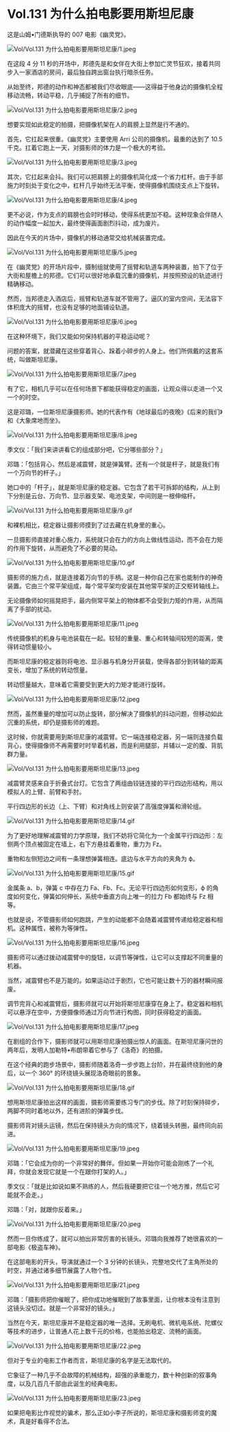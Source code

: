 # Vol.131 为什么拍电影要用斯坦尼康

这是山姆•门德斯执导的 007 电影《幽灵党》。

![Vol/Vol.131 为什么拍电影要用斯坦尼康/1.jpeg](https://cdn.jsdelivr.net/gh/just-prog/static/image/Vol/Vol.131%20为什么拍电影要用斯坦尼康/1.jpeg)

在这段 4 分 11 秒的开场中，邦德先是和女伴在大街上参加亡灵节狂欢，接着共同步入一家酒店的房间，最后独自跨出窗台执行暗杀任务。

从始至终，邦德的动作和神态都被我们尽收眼底——这得益于他身边的摄像机全程移动流畅，转动平稳，几乎捕捉了所有的细节。

![Vol/Vol.131 为什么拍电影要用斯坦尼康/2.jpeg](https://cdn.jsdelivr.net/gh/just-prog/static/image/Vol/Vol.131%20为什么拍电影要用斯坦尼康/2.jpeg)

想要实现如此稳定的拍摄，把摄像机架在人的肩膀上显然是行不通的。

首先，它扛起来很重。《幽灵党》主要使用 Arri 公司的摄像机，最重的达到了 10.5 千克。扛着它跑上一天，对摄影师的体力是一个极大的考验。

![Vol/Vol.131 为什么拍电影要用斯坦尼康/3.jpeg](https://cdn.jsdelivr.net/gh/just-prog/static/image/Vol/Vol.131%20为什么拍电影要用斯坦尼康/3.jpeg)

其次，它扛起来会抖。我们可以把肩膀上的摄像机简化成一个省力杠杆。由于手部施力时刻处于变化之中，杠杆几乎始终无法平衡，使得摄像机围绕支点上下旋转。

![Vol/Vol.131 为什么拍电影要用斯坦尼康/4.jpeg](https://cdn.jsdelivr.net/gh/just-prog/static/image/Vol/Vol.131%20为什么拍电影要用斯坦尼康/4.jpeg)

更不必说，作为支点的肩膀也会时时移动，使得系统更加不稳。这种现象会伴随人的动作幅度一起加大，最终使得画面剧烈抖动，成为废片。

因此在今天的片场中，摄像机的移动通常交给机械装置完成。

![Vol/Vol.131 为什么拍电影要用斯坦尼康/5.jpeg](https://cdn.jsdelivr.net/gh/just-prog/static/image/Vol/Vol.131%20为什么拍电影要用斯坦尼康/5.jpeg)

在《幽灵党》的开场片段中，摄制组就使用了摇臂和轨道车两种装置，拍下了位于大街和屋檐上的邦德。它们可以很好地承载沉重的摄像机，并按照预设的轨迹进行精确移动。

然而，当邦德走入酒店后，摇臂和轨道车就不管用了。逼仄的室内空间，无法容下体积庞大的摇臂，也没有足够的地面铺设轨道。

![Vol/Vol.131 为什么拍电影要用斯坦尼康/6.jpeg](https://cdn.jsdelivr.net/gh/just-prog/static/image/Vol/Vol.131%20为什么拍电影要用斯坦尼康/6.jpeg)

在这种环境下，我们又能如何保持机器的平稳运动呢？

问题的答案，就潜藏在这些穿着背心、跺着小碎步的人身上。他们所佩戴的这套系统，叫做斯坦尼康。

![Vol/Vol.131 为什么拍电影要用斯坦尼康/7.jpeg](https://cdn.jsdelivr.net/gh/just-prog/static/image/Vol/Vol.131%20为什么拍电影要用斯坦尼康/7.jpeg)

有了它，相机几乎可以在任何场景下都能获得稳定的画面，让观众得以走进一个又一个的时空。

这是邓璐，一位斯坦尼康摄影师。她的代表作有《地球最后的夜晚》《后来的我们》和《大象席地而坐》。

![Vol/Vol.131 为什么拍电影要用斯坦尼康/8.jpeg](https://cdn.jsdelivr.net/gh/just-prog/static/image/Vol/Vol.131%20为什么拍电影要用斯坦尼康/8.jpeg)

季文仪：「我们来讲讲看它的组成部分吧，它分哪些部分？」

邓璐：「包括背心，然后是减震臂，就是弹簧臂。还有一个就是杆子，就是我们有一个万向节的杆子。」

她口中的「杆子」，就是斯坦尼康的稳定器。它包含了若干可拆卸的结构，从上到下分别是云台、万向节、显示器支架、电池支架，中间则是一根伸缩杆。

![Vol/Vol.131 为什么拍电影要用斯坦尼康/9.gif](https://cdn.jsdelivr.net/gh/just-prog/static/image/Vol/Vol.131%20为什么拍电影要用斯坦尼康/9.gif)

和裸机相比，稳定器让摄影师摸到了过去藏在机身里的重心。

一旦摄影师直接对重心施力，系统就只会在力的方向上做线性运动，而不会在力矩的作用下旋转，从而避免了不必要的晃动。

![Vol/Vol.131 为什么拍电影要用斯坦尼康/10.gif](https://cdn.jsdelivr.net/gh/just-prog/static/image/Vol/Vol.131%20为什么拍电影要用斯坦尼康/10.gif)

摄影师的施力点，就是连接着万向节的手柄。这是一种你自己在家也能制作的神奇装置。它由三个常平架组成，每个常平架均安装在其他常平架的正交枢转轴线上。

无论摄像师如何摇晃把手，最内侧常平架上的物体都不会受到力矩的作用，从而隔离了手部的扰动。

![Vol/Vol.131 为什么拍电影要用斯坦尼康/11.jpeg](https://cdn.jsdelivr.net/gh/just-prog/static/image/Vol/Vol.131%20为什么拍电影要用斯坦尼康/11.jpeg)

传统摄像机的机身与电池装载在一起。较轻的重量、重心和转轴间较短的距离，使得转动惯量较小。

而斯坦尼康的稳定器则将电池、显示器与机身分开装载，使得各部分到转轴的距离变长，增加了系统的转动惯量。

转动惯量越大，意味着它需要受到更大的力矩才能进行旋转。

![Vol/Vol.131 为什么拍电影要用斯坦尼康/12.jpeg](https://cdn.jsdelivr.net/gh/just-prog/static/image/Vol/Vol.131%20为什么拍电影要用斯坦尼康/12.jpeg)

然而，虽然重量的增加可以防止旋转，部分解决了摄像机的抖动问题，但移动如此沉重的系统，却仍是摄影师的难题。

这时候，你就需要用到斯坦尼康的减震臂。它一端连接稳定器，另一端则连接负载背心，使得摄像师不再需要时时举着机器，而是利用腿部，并辅以一定的腹、背肌群力量。

![Vol/Vol.131 为什么拍电影要用斯坦尼康/13.jpeg](https://cdn.jsdelivr.net/gh/just-prog/static/image/Vol/Vol.131%20为什么拍电影要用斯坦尼康/13.jpeg)

减震臂灵感来自于折叠式台灯。它包含了两组由铰链连接的平行四边形结构，用以模拟人的上臂、前臂和手肘。

平行四边形的长边（上、下臂）和对角线上则安装了高强度弹簧和滑轮组。

![Vol/Vol.131 为什么拍电影要用斯坦尼康/14.gif](https://cdn.jsdelivr.net/gh/just-prog/static/image/Vol/Vol.131%20为什么拍电影要用斯坦尼康/14.gif)

为了更好地理解减震臂的力学原理，我们不妨将它简化为一个金属平行四边形：左侧两个顶点被固定在墙上，右下方悬挂着重物，重力为 Fz。

重物和左侧短边之间有一条理想弹簧相连。底边与水平方向的夹角为 ϕ。

![Vol/Vol.131 为什么拍电影要用斯坦尼康/15.gif](https://cdn.jsdelivr.net/gh/just-prog/static/image/Vol/Vol.131%20为什么拍电影要用斯坦尼康/15.gif)

金属条 a、b，弹簧 c 中存在力 Fa、Fb、Fc。无论平行四边形如何变形，ϕ 的角度如何变化，弹簧如何伸长，系统中垂直方向上唯一的拉力 Fb 都始终与 Fz 相等。

也就是说，不管摄影师如何跑跳，产生的动能都不会随着减震臂传递给稳定器和相机。这种属性，被称为等弹性。

![Vol/Vol.131 为什么拍电影要用斯坦尼康/16.jpeg](https://cdn.jsdelivr.net/gh/just-prog/static/image/Vol/Vol.131%20为什么拍电影要用斯坦尼康/16.jpeg)

摄影师可以通过拨动减震臂中的旋钮，以调节等弹性，让它可以支撑起不同重量的机器。

当然，减震臂也不是万能的。如果运动过于剧烈，它也可能让数十万的器材瞬间报废。

调节完背心和减震臂后，摄影师就可以开始将斯坦尼康穿在身上了。稳定器和相机可以悬浮在空中，方便摄像师通过万向节进行构图，同时获得稳定的画面。

![Vol/Vol.131 为什么拍电影要用斯坦尼康/17.jpeg](https://cdn.jsdelivr.net/gh/just-prog/static/image/Vol/Vol.131%20为什么拍电影要用斯坦尼康/17.jpeg)

在剧组的合作下，摄影师就可以用斯坦尼康拍摄出惊人的画面。在斯坦尼康问世的两年后，发明人加勒特•布朗带着它参与了《洛奇》的拍摄。

在这个经典的跑步场景中，摄影师随着洛奇一步步跑上台阶，并在最终绕到他的身后，以一个 360° 的环绕镜头展现洛奇眼前的景象。

![Vol/Vol.131 为什么拍电影要用斯坦尼康/18.gif](https://cdn.jsdelivr.net/gh/just-prog/static/image/Vol/Vol.131%20为什么拍电影要用斯坦尼康/18.gif)

想用斯坦尼康拍出这样的画面，摄影师需要练习专门的步伐。除了时刻保持碎步，两脚不同时着地以外，还有进阶的弹簧步伐。

摄影师背对镜头运镜，然后在保持镜头方向的情况下，绕着镜头转圈，最终同向前进。

![Vol/Vol.131 为什么拍电影要用斯坦尼康/19.jpeg](https://cdn.jsdelivr.net/gh/just-prog/static/image/Vol/Vol.131%20为什么拍电影要用斯坦尼康/19.jpeg)

邓璐：「它会成为你的一个非常好的舞伴。但如果一开始你可能会刚练了一个礼拜，你就会发现它就是一个在跟你打架的人。」

季文仪：「就是比如说如果不熟练的人，然后我硬要把它往一个地方推，然后它可能就不会走。」

邓璐：「对，就跟你反着来。」

![Vol/Vol.131 为什么拍电影要用斯坦尼康/20.jpeg](https://cdn.jsdelivr.net/gh/just-prog/static/image/Vol/Vol.131%20为什么拍电影要用斯坦尼康/20.jpeg)

然而一旦你练成了，就可以拍出非常厉害的长镜头。邓璐向我推荐了她很喜欢的一部电影《极盗车神》。

在这部电影的开头，导演就通过一个 3 分钟的长镜头，完整地交代了主角所处的时空，并通过诸多细节展露了人物个性。

![Vol/Vol.131 为什么拍电影要用斯坦尼康/21.jpeg](https://cdn.jsdelivr.net/gh/just-prog/static/image/Vol/Vol.131%20为什么拍电影要用斯坦尼康/21.jpeg)

邓璐：「摄影师把你催眠了，把你成功地催眠到了故事里面，让你根本没有注意到这镜头没切过。就是一个非常好的镜头。」

当然在今天，斯坦尼康并不是稳定器的唯一选择。无刷电机、微机电系统、陀螺仪等技术的进步，让普通人花上数千元的价格，也能拍出稳定、流畅的画面。

![Vol/Vol.131 为什么拍电影要用斯坦尼康/22.jpeg](https://cdn.jsdelivr.net/gh/just-prog/static/image/Vol/Vol.131%20为什么拍电影要用斯坦尼康/22.jpeg)

但对于专业的电影工作者而言，斯坦尼康的名字是无法取代的。

它象征了一种几乎不会故障的机械结构，超强的承重能力，数十种创新的叙事角度，以及几百几千部由此诞生的经典电影。

![Vol/Vol.131 为什么拍电影要用斯坦尼康/23.jpeg](https://cdn.jsdelivr.net/gh/just-prog/static/image/Vol/Vol.131%20为什么拍电影要用斯坦尼康/23.jpeg)

如果把电影比作视觉的骗术，那么正如小李子所说的，斯坦尼康和摄影师变的魔术，真是好看得不合法。
